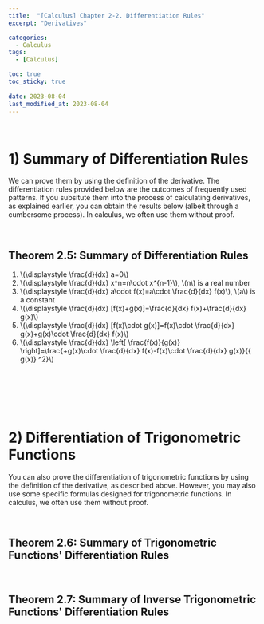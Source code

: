 ```yaml
---
title:  "[Calculus] Chapter 2-2. Differentiation Rules"
excerpt: "Derivatives"

categories:
  - Calculus
tags:
  - [Calculus]

toc: true
toc_sticky: true
 
date: 2023-08-04
last_modified_at: 2023-08-04
---
```


&nbsp;

# 1) Summary of Differentiation Rules
We can prove them by using the definition of the derivative. The differentiation rules provided below are the outcomes of frequently used patterns. If you subsitute them into the process of calculating derivatives, as explained earlier, you can obtain the results below (albeit through a cumbersome process). In calculus, we often use them without proof.

&nbsp;

## Theorem 2.5: Summary of Differentiation Rules
1. \\(\displaystyle \frac{d}{dx} a=0\\)
2. \\(\displaystyle \frac{d}{dx} x^n=n\cdot x^{n-1}\\), \\(n\\) is a real number
3. \\(\displaystyle \frac{d}{dx} a\cdot f(x)=a\cdot \frac{d}{dx} f(x)\\), \\(a\\) is a constant
4. \\(\displaystyle \frac{d}{dx} [f(x)+g(x)]=\frac{d}{dx} f(x)+\frac{d}{dx} g(x)\\)
5. \\(\displaystyle \frac{d}{dx} [f(x)\cdot g(x)]=f(x)\cdot \frac{d}{dx} g(x)+g(x)\cdot \frac{d}{dx} f(x)\\)
6. \\(\displaystyle \frac{d}{dx} \left[ \frac{f(x)}{g(x)} \right]=\frac{+g(x)\cdot \frac{d}{dx} f(x)-f(x)\cdot \frac{d}{dx} g(x)}{\{ g(x)\} ^2}\\)

&nbsp;

&nbsp;

&nbsp;

# 2) Differentiation of Trigonometric Functions
You can also prove the differentiation of trigonometric functions by using the definition of the derivative, as described above. However, you may also use some specific formulas designed for trigonometric functions. In calculus, we often use them without proof.

&nbsp;

## Theorem 2.6: Summary of Trigonometric Functions' Differentiation Rules

&nbsp;

## Theorem 2.7: Summary of Inverse Trigonometric Functions' Differentiation Rules

